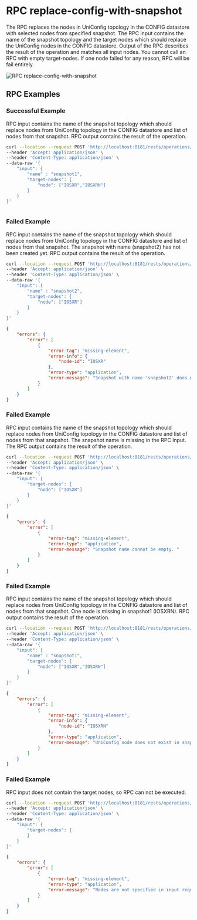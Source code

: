 # RPC replace-config-with-snapshot

The RPC replaces the nodes in UniConfig topology in the CONFIG datastore
with selected nodes from specified snapshot. The RPC input contains the
name of the snapshot topology and the target nodes which should replace
the UniConfig nodes in the CONFIG datastore. Output of the RPC describes
the result of the operation and matches all input nodes. You cannot call
an RPC with empty target-nodes. If one node failed for any reason, RPC
will be fail entirely.

![RPC replace-config-with-snapshot](RPC_replace-config-with-snapshot-RPC_replace_config_with_snapshot.svg)

## RPC Examples

### Successful Example

RPC input contains the name of the snapshot topology which should
replace nodes from UniConfig topology in the CONFIG datastore and list
of nodes from that snapshot. RPC output contains the result of the
operation.

```bash RPC Request
curl --location --request POST 'http://localhost:8181/rests/operations/snapshot-manager:replace-config-with-snapshot' \
--header 'Accept: application/json' \
--header 'Content-Type: application/json' \
--data-raw '{
    "input": {
        "name" : "snapshot1",
        "target-nodes": {
            "node": ["IOSXR","IOSXRN"]
        }
    }
}'
```

```json RPC Response, Status: 200
```

### Failed Example

RPC input contains the name of the snapshot topology which should
replace nodes from UniConfig topology in the CONFIG datastore and list
of nodes from that snapshot. The snapshot with name (snapshot2) has not
been created yet. RPC output contains the result of the operation.

```bash RPC Request
curl --location --request POST 'http://localhost:8181/rests/operations/snapshot-manager:replace-config-with-snapshot' \
--header 'Accept: application/json' \
--header 'Content-Type: application/json' \
--data-raw '{
    "input": {
        "name" : "snapshot2",
        "target-nodes": {
            "node": ["IOSXR"]
        }
    }
}'
```

```json RPC Response, Status: 404
{
    "errors": {
        "error": [
            {
                "error-tag": "missing-element",
                "error-info": {
                    "node-id": "IOSXR"
                },
                "error-type": "application",
                "error-message": "Snapshot with name 'snapshot2' does not exist."
            }
        ]
    }
}
```

### Failed Example

RPC input contains the name of the snapshot topology which should
replace nodes from UniConfig topology in the CONFIG datastore and list
of nodes from that snapshot. The snapshot name is missing in the RPC
input. The RPC output contains the result of the operation.

```bash RPC Request
curl --location --request POST 'http://localhost:8181/rests/operations/snapshot-manager:replace-config-with-snapshot' \
--header 'Accept: application/json' \
--header 'Content-Type: application/json' \
--data-raw '{
    "input": {
        "target-nodes": {
            "node": ["IOSXR"]
        }
    }
}'
```

```json RPC Response, Status: 400
{
    "errors": {
        "error": [
            {
                "error-tag": "missing-element",
                "error-type": "application",
                "error-message": "Snapshot name cannot be empty. "
            }
        ]
    }
}
```

### Failed Example

RPC input contains the name of the snapshot topology which should
replace nodes from UniConfig topology in the CONFIG datastore and list
of nodes from that snapshot. One node is missing in snapshot1 (IOSXRN).
RPC output contains the result of the operation.

```bash RPC Request
curl --location --request POST 'http://localhost:8181/rests/operations/snapshot-manager:replace-config-with-snapshot' \
--header 'Accept: application/json' \
--header 'Content-Type: application/json' \
--data-raw '{
    "input": {
        "name" : "snapshot1",
        "target-nodes": {
            "node": ["IOSXR","IOSXRN"]
        }
    }
}'
```

```json RPC Response, Status: 404
{
    "errors": {
        "error": [
            {
                "error-tag": "missing-element",
                "error-info": {
                    "node-id": "IOSXRN"
                },
                "error-type": "application",
                "error-message": "UniConfig node does not exist in snapshot 'snapshot1'."
            }
        ]
    }
}
```

### Failed Example

RPC input does not contain the target nodes, so RPC can not be executed.

```bash RPC Request
curl --location --request POST 'http://localhost:8181/rests/operations/snapshot-manager:replace-config-with-snapshot' \
--header 'Accept: application/json' \
--header 'Content-Type: application/json' \
--data-raw '{
    "input": {
        "target-nodes": {
        }
    }
}'
```

```json RPC Response, Status: 400
{
    "errors": {
        "error": [
            {
                "error-tag": "missing-element",
                "error-type": "application",
                "error-message": "Nodes are not specified in input request"
            }
        ]
    }
}
```
